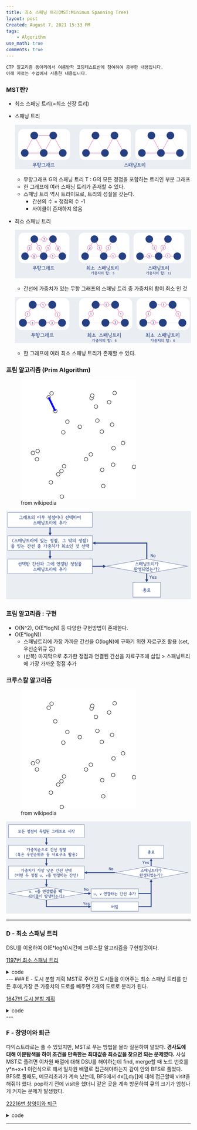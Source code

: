 ```yaml
---
title: 최소 스패닝 트리(MST:Minimum Spanning Tree)
layout: post
Created: August 7, 2021 15:33 PM
tags:
    - Algorithm
use_math: true
comments: true
---
```


```cpp
CTP 알고리즘 동아리에서 여름방학 코딩테스트반에 참여하여 공부한 내용입니다.
아래 자료는 수업에서 사용한 내용입니다.
```

### MST란?

- 최소 스패닝 트리(=최소 신장 트리)
- 스패닝 트리

    ![Untitled 2.png](/images/2021/mst/MST0.png)

    - 무향그래프 G의 스패닝 트리 T : G의 모든 정점을 포함하는 트리인 부분  그래프
    - 한 그래프에 여러 스패닝 트리가 존재할 수 있다.
    - 스패닝 트리 역시 트리이므로, 트리의  성질을 갖는다.
        - 간선의 수  = 정점의 수 -1
        - 사이클이 존재하지 않음
- 최소 스패닝 트리

    ![Untitled 2.png](/images/2021/mst/MST1.png)


    - 간선에 가중치가 있는 무향 그래프의 스패닝 트리 중 가중치의 합이 최소 인 것

    ![Untitled 2.png](/images/2021/mst/MST2.png)


    - 한 그래프에 여러 최소 스패닝 트리가 존재할 수 있다.

### 프림 알고리즘 (Prim Algorithm)

<div class="center">
  <figure>
    <a href="/images/2021/mst/Prim.gif"><img src="/images/2021/mst/Prim.gif"></a>
    <figcaption>from wikipedia</figcaption>
  </figure>
</div>

![Untitled 2.png](/images/2021/mst/MST3.png)

### 프림 알고리즘 : 구현

- O(N^2), O(E*logN) 등  다양한  구현방법이 존재한다.
- O(E*logN))
    - 스패닝트리에 가장 가까운 간선을 O(logN)에 구하기 위한 자료구조 활용 (set, 우선순위큐 등)
    - (반복) 마지막으로 추가한 정점과 연결된 간선을 자료구조에 삽입 > 스패닝트리에 가장 가까운
    정점 추가

### 크루스칼 알고리즘

<div class="center">
  <figure>
    <a href="/images/2021/mst/kruskal.gif"><img src="/images/2021/mst/kruskal.gif"></a>
    <figcaption>from wikipedia</figcaption>
  </figure>
</div>

![Untitled 2.png](/images/2021/mst/MST4.png)

---

### D - 최소 스패닝 트리

DSU를 이용하여 O(E*logN)시간에 크루스칼 알고리즘을 구현할것이다.

[1197번 최소 스패닝 트리](https://www.acmicpc.net/problem/1197)

<details>
<summary>code</summary>
<div markdown="1">  

```cpp
#include <tuple>
#include <iostream>
#include <cstring>
#include <string>
#include <algorithm>
#include <vector>
#include<queue>
#define endl '\n'
#define INF 1e9
#define LINF 2e15

using namespace std;
using tup = tuple<int,int,int>;
typedef long long ll;
typedef pair<int,int> pi;

priority_queue<tup,vector<tup>,greater<tup>> edge;
int v,e,ans=0;
int par[10010];

vector<vector<pi>> vv;
int find(int a) {
    if (par[a] == a) return a;
    return par[a] = find(par[a]);
}

void merge(int a, int b) {
    int a_root = find(a), b_root = find(b);
    if (a_root != b_root) par[a_root] = b_root;
}

int main(){
    ios::sync_with_stdio(false);
    cin.tie(NULL);
    cin>>v>>e;
    for(int i=1;i<=v;i++)par[i]=i;// 독립적인 그래프가 v개 생김.
    for(int i=0;i<e;i++){
        int a,b,c;
        cin>>a>>b>>c;
        edge.push({c,a,b});
    }
    int edgeCnt = 0;
    while(!edge.empty()){
        int weight = get<0>(edge.top()),a=get<1>(edge.top()),b=get<2>(edge.top());
        edge.pop();
        // 같은 집합 -> 같은 component에 속한다고 했을때, 간선이 추가되면 사이클이 생긴다.
        // 사이클이 존재하는지 여부는 두 정점에 대해 find 함수를 이용하여 같은 부모를 갖는지 확인하면 된다.
        int root_a = find(a), root_b=find(b);
        if(root_a==root_b) continue;
        merge(a,b); // union
        edgeCnt+=1;
        ans += weight;
    }
    cout<<ans<<endl;
}
```
</div>
</details>
---
### E - 도시 분할 계획
MST로 주어진 도시들을 이어주는 최소 스패닝 트리를 만든 후에,가장 큰 가중치의 도로를 빼주면 2개의 도로로 분리가 된다.

[1647번 도시 분할 계획](https://www.acmicpc.net/problem/1647)

<details>
<summary>code</summary>
<div markdown="1">

```cpp

#include <iostream>
#include <cstring>
#include <string>
#include <algorithm>
#include <vector>
#include <queue>
#include <tuple>
#define endl '\n'
#define INF 1e9
#define LINF 2e15
using namespace std;
using tup = tuple<int,int,int>;

typedef long long ll;
typedef pair<int,int> pi;

vector<vector<pi>> v;
//priority_queue<pi,vector<pi>,greater<pi>> q;
priority_queue<tup,vector<tup>,greater<tup>> edge;

int n,m;
int par[100001];
int find(int a){
    if(a==par[a]) return a;
    return par[a]=find(par[a]);
}
void merge(int a,int b){
    int a_root = find(a),b_root=find(b);
    if(a_root!=b_root) par[a_root]=b_root;
}
int main(){
    ios::sync_with_stdio(false);
    cin.tie(NULL);
    cin>>n>>m;
    for(int i=1;i<=n;i++) par[i]=i;
    for(int i=0,p1,p2,p3;i<m;i++){
        cin>>p1>>p2>>p3;
        edge.push({p3,p1,p2}); // 가중치를 우선순위큐에 넣어서 정렬해야함.
    }
    int ans =0;
    int max_cost = 0;
    while(!edge.empty()){
        int a=get<1>(edge.top()),b=get<2>(edge.top()),c=get<0>(edge.top());
        edge.pop();
        int a_root = find(a);
        int b_root = find(b);
        if(a_root==b_root) continue;
        merge(a,b);
        ans+=c;
        max_cost=max(c,max_cost);
    }

    cout<<ans-max_cost;
}
```

</div>
</details>
---

### F - 창영이와 퇴근
다익스트라로는 풀 수 있있지만, MST로 푸는 방법을 몰라 질문하여 알았다. **경사도에 대해 이분탐색을 하여 조건을 만족한는 최대값중 최소값을 찾으면 되는 문제였다.** 사실 MST로 풀려면 이차원 배열에 대해 DSU를 해야하는데 find, merge할 때 노드 번호를 y*n+x+1 이런식으로 해서 일차원 배열로 접근해야하는지 감이 안와 BFS로 풀었다. BFS로 풀때도, 메모리초과가 계속 났는데, BFS에서 dx[],dy[]에 대해 접근할때 visit을 해줘야 했다. pop하기 전에 visit을 했더니 같은 곳을 계속 방문하여 큐의 크기가 엄청나게 커지는 문제가 발생했다.

[22216번 창영이와 퇴근](https://www.acmicpc.net/problem/22116)

<details>
<summary>code</summary>
<div markdown="1">

```cpp
#include <iostream>
#include <cstring>
#include <string>
#include <algorithm>
#include <vector>
#include <queue>
#include <tuple>
#define endl '\n'
#define INF 1e9
#define LINF 2e15
using namespace std;

typedef long long ll;

int n;
int arr[1000][1000];
int dx[]={0,0,1,-1};
int dy[]={1,-1,0,0};
bool visit[1000][1000];

bool bfs(int x){
    queue<pair<int,int>>q;
    memset(visit,false,sizeof(visit));
    q.push({0,0});
    visit[0][0]=true;
    while(!q.empty()){
        int cy = q.front().first;
        int cx = q.front().second;
        q.pop();
        if(cy==n-1 && cx==n-1) return true;
        for(int i=0;i<4;i++){
            int ny = cy+dy[i];
            int nx = cx+dx[i];
            if(ny<0 || ny>=n || nx<0 || nx>=n) continue;
            int diff = arr[cy][cx]-arr[ny][nx];
            if(abs(diff)>x||visit[ny][nx]) continue;
            visit[ny][nx]=true;
            q.push({ny,nx});
        }
    }
    return false;
}

int main(){
    ios::sync_with_stdio(false);
    cin.tie(NULL);
    cin>>n;
    int min_slope=1e9+1,max_slope=-1;
    for(int i=0;i<n;i++){
        for(int j=0;j<n;j++){
            cin>>arr[i][j];
            min_slope= min(min_slope,arr[i][j]);
            max_slope= max(max_slope,arr[i][j]);
        }
    }
    int lo = 0,hi= max_slope - min_slope;
    int ans =-1;
    while(lo<=hi){
        int mid = (lo+hi)/2;
        if(bfs(mid)){
            ans = mid;
            hi = mid-1;
        }
        else
            lo = mid+1;
    }
    cout<<ans;

}

```

</div>
</details>

---
